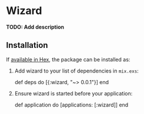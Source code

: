 # Wizard

**TODO: Add description**

## Installation

If [available in Hex](https://hex.pm/docs/publish), the package can be installed as:

  1. Add wizard to your list of dependencies in `mix.exs`:

        def deps do
          [{:wizard, "~> 0.0.1"}]
        end

  2. Ensure wizard is started before your application:

        def application do
          [applications: [:wizard]]
        end

